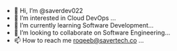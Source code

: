 - 👋 Hi, I’m @saverdev022
- 👀 I’m interested in Cloud DevOps ...
- 🌱 I’m currently learning Software Development...
- 💞️ I’m looking to collaborate on Software Engineering...
- 📫 How to reach me roqeeb@savertech.co ...

<!---
saverdev022/saverdev022 is a ✨ special ✨ repository because its `README.md` (this file) appears on your GitHub profile.
You can click the Preview link to take a look at your changes.
--->
